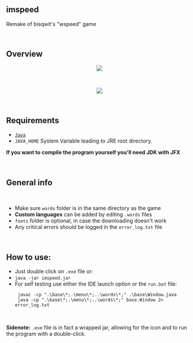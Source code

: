 ## imspeed
Remake of bisqwit's "wspeed" game

<br>

## Overview

<p align="center">
  <img width="auto" height="auto" src="https://user-images.githubusercontent.com/25122875/80863852-34099580-8c7f-11ea-9833-25b7a4fcdfa6.jpg">
</p>  
<br>
<p align="center">
  <img width="auto" height="auto" src="https://user-images.githubusercontent.com/25122875/80805576-b11e0780-8bb8-11ea-9c77-81396409e225.jpg">
</p>

<br>

## Requirements

* [`Java`](https://www.java.com/download/)
* `JAVA_HOME` System Variable leading to JRE root directory.

**If you want to compile the program yourself you'll need JDK with JFX**  

<br>  

## General info

<br>

* Make sure `words` folder is in the same directory as the game
* **Custom languages** can be added by editing `.words` files
* `fonts` folder is optional, in case the downloading doesn't work
* Any critical errors should be logged in the `error_log.txt` file
   
<br>


## How to use:
  * Just double click on `.exe` file or:
  * `java -jar imspeed.jar`
  * For self testing use either the IDE launch option or the `run.bat` file: <br>
    ```batch
     javac -cp ".\base\*;.\menu\*;..\words\*;" .\base\Window.java
     java -cp ".\base\*;.\menu\*;..\words\*;" base.Window 2> error_log.txt
    ```
  <br>  
  
**Sidenote:** `.exe` file is in fact a wrapped jar, allowing for the icon and to run the program with a double-click.
<br>
